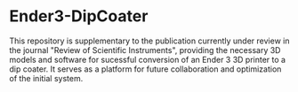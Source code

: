 # Ender3-DipCoater

This repository is supplementary to the publication currently under review in the journal "Review of Scientific Instruments", providing the necessary 3D models and software for sucessful conversion of an Ender 3 3D printer to a dip coater. It serves as a platform for future collaboration and optimization of the initial system.
